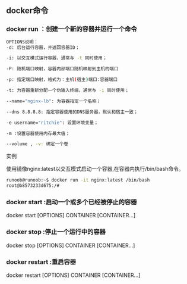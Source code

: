 ## docker命令
### docker run ：创建一个新的容器并运行一个命令
```bash
OPTIONS说明：
-d: 后台运行容器，并返回容器ID；

-i: 以交互模式运行容器，通常与 -t 同时使用；

-P: 随机端口映射，容器内部端口随机映射到主机的端口

-p: 指定端口映射，格式为：主机(宿主)端口:容器端口

-t: 为容器重新分配一个伪输入终端，通常与 -i 同时使用；

--name="nginx-lb": 为容器指定一个名称；

--dns 8.8.8.8: 指定容器使用的DNS服务器，默认和宿主一致；

-e username="ritchie": 设置环境变量；

-m :设置容器使用内存最大值；

--volume , -v: 绑定一个卷
```
实例

使用镜像nginx:latest以交互模式启动一个容器,在容器内执行/bin/bash命令。
```bash
runoob@runoob:~$ docker run -it nginx:latest /bin/bash
root@b8573233d675:/# 
```
### docker start :启动一个或多个已经被停止的容器
docker start [OPTIONS] CONTAINER [CONTAINER...]
### docker stop :停止一个运行中的容器
docker stop [OPTIONS] CONTAINER [CONTAINER...]
### docker restart :重启容器
docker restart [OPTIONS] CONTAINER [CONTAINER...]